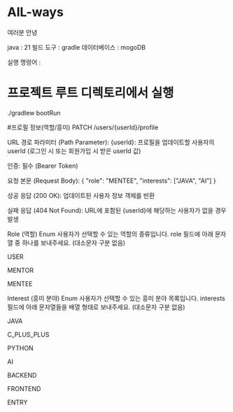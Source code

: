 # AIL-ways
여러분 안녕

java : 21
빌드 도구 : gradle
데이터베이스 : mogoDB 

실행 명령어 : 
  # 프로젝트 루트 디렉토리에서 실행
./gradlew bootRun

#프로필 정보(역할/흥미)
PATCH /users/{userId}/profile

URL 경로 파라미터 (Path Parameter):
{userId}: 프로필을 업데이트할 사용자의 userId (로그인 시 또는 회원가입 시 받은 userId 값)

인증: 필수 (Bearer Token)

요청 본문 (Request Body):
{
  "role": "MENTEE",
  "interests": ["JAVA", "AI"]
}


성공 응답 (200 OK): 업데이트된 사용자 정보 객체를 반환

실패 응답 (404 Not Found): URL에 포함된 {userId}에 해당하는 사용자가 없을 경우 발생

Role (역할) Enum
사용자가 선택할 수 있는 역할의 종류입니다. role 필드에 아래 문자열 중 하나를 보내주세요. (대소문자 구분 없음)

USER

MENTOR

MENTEE



Interest (흥미 분야) Enum
사용자가 선택할 수 있는 흥미 분야 목록입니다. interests 필드에 아래 문자열들을 배열 형태로 보내주세요. (대소문자 구분 없음)

JAVA

C_PLUS_PLUS

PYTHON

AI

BACKEND

FRONTEND

ENTRY
